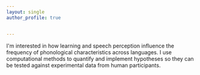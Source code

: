 ```yaml
---
layout: single
author_profile: true


---
```


<p> I'm interested in how learning and speech perception influence the frequency of phonological characteristics across languages. I use computational methods to quantify and implement hypotheses so they can be tested against experimental data from human participants. </p>

